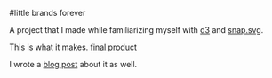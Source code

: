 #little brands forever

A project that I made while familiarizing myself with [d3](http://d3js.org) and [snap.svg](http://snapsvg.io).

This is what it makes.
[final product](http://recidivistsw.com/_Media/iconoficons_med_hr.png "little brands forever")

I wrote a [blog post](http://recidivistsw.com/developer-notes/icon-of-icons.html) about it as well.
